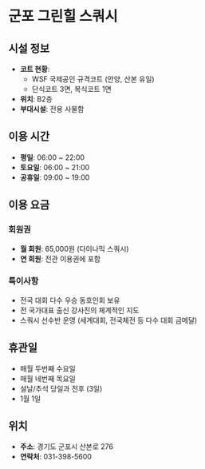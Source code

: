# 군포 그린힐 스쿼시

## 시설 정보
- **코트 현황**: 
  - WSF 국제공인 규격코트 (안양, 산본 유일)
  - 단식코트 3면, 복식코트 1면
- **위치**: B2층
- **부대시설**: 전용 사물함

## 이용 시간
- **평일**: 06:00 ~ 22:00
- **토요일**: 06:00 ~ 21:00
- **공휴일**: 09:00 ~ 19:00

## 이용 요금
### 회원권
- **월 회원**: 65,000원 (다이나믹 스쿼시)
- **연 회원**: 전관 이용권에 포함

### 특이사항
- 전국 대회 다수 우승 동호인회 보유
- 전 국가대표 출신 강사진의 체계적인 지도
- 스쿼시 선수반 운영 (세계대회, 전국체전 등 다수 대회 금메달)

## 휴관일
- 매월 두번째 수요일
- 매월 네번째 목요일
- 설날/추석 당일과 전후 (3일)
- 1월 1일

## 위치
- **주소**: 경기도 군포시 산본로 276
- **연락처**: 031-398-5600 
